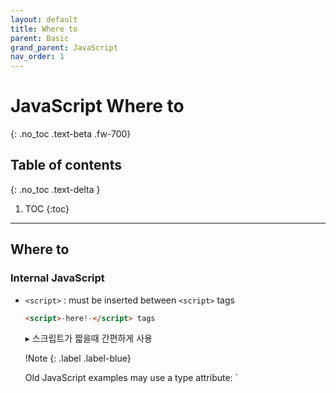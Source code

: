 ```yaml
---
layout: default
title: Where to
parent: Basic
grand_parent: JavaScript
nav_order: 1
---
```


# JavaScript Where to
{: .no_toc .text-beta .fw-700}

## Table of contents
{: .no_toc .text-delta }

1. TOC
{:toc}

---

## Where to

### Internal JavaScript

* `<script>` : must be inserted between `<script>` tags
    
    ```html
    <script>-here!-</script> tags
    ```
    
    &#9656; 스크립트가 짧을때 간편하게 사용

    !Note
    {: .label .label-blue}
    <div class="code-example" markdown="1">
    Old JavaScript examples may use a type attribute: `<script type="text/javascript">`
    The type attribute is not required. JavaScript is the default scripting language in HTML
    </div>

* html 태그

    &#9656; script태그를 사용하지 않고 이벤트 핸들러로 자바스크립트를 실행 (코드가 짧은 경우 사용)

    &#9656; 리스너 속성 : 이벤트가 발생할 때 처리하는 코드(자바스크립트)  ex) onclick=“this.src=’banana.png’”
    
    &#9656; a의 href태그 속성에서도 코드작성 가능

    이벤트와 이벤트 리스너
    {: .label .label-blue}
    <div class="code-example" markdown="1">
    * 이벤트 : 사용자의 입력 행위를 브라우저가 웹페이지에 전달하는 수단 (click, mousemove, change)
    * 이벤트 리스너 : 이벤트를 처리하는 자바스크립트 코드 (onclick, onmouseover, onchange)
    </div>

!JavaScript in head or body
{: .label .label-yellow .mt-3}
<div class="code-example" markdown="1">
어디든, 여러번 들어갈 수 있다
Placing scripts at the bottom of the `<body>` element improves the display speed, because script interpretation slows down the display.
</div>

### External Javascript

* external file

    &#9656; 스크립트 내용이 많을 때 사용

    ```html
    <script src="myScript.js"></script>
    
    <script src=“파일이름.js”>이곳에 자바스크립트 코드 추가작성 가능</script> 
    ```
    
	Placing scripts in external files has some advantages
	
    1. It separates HTML and code
	
    2. It makes HTML and JavaScript easier to read and maintain
	
    3. Cached JavaScript files can speed up page loads

    &#9656; 자바스크립트 파일에 스크립트 태그 저장하면 안됨

* external url
    
    <script src="https://www.w3schools.com/js/myScript.js"></script>

